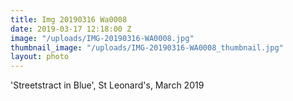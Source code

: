 ```yaml
---
title: Img 20190316 Wa0008
date: 2019-03-17 12:18:00 Z
image: "/uploads/IMG-20190316-WA0008.jpg"
thumbnail_image: "/uploads/IMG-20190316-WA0008_thumbnail.jpg"
layout: photo
---
```


'Streetstract in Blue', St Leonard's, March 2019